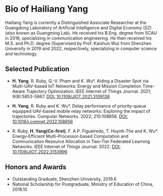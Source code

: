 # Bio of Hailiang Yang

Hailiang Yang is currently a Distinguished Associate Researcher at the Guangdong Laboratory of Artificial Intelligence and Digital Economy (SZ)(also known as Guangming Lab).
He received his B.Eng. degree from SCAU in 2016, specializing in communication engineering. He then received his M.S. and Ph.D. degree (Supervised by Prof. Kaishun Wu) from Shenzhen University in 2019 and 2022, respectively, specializing in computer science and technology.

## Selected Publication 
- **H. Yang**, R. Ruby, Q.-V. Pham and K. Wu*. Aiding a Disaster Spot via Multi-UAV-based IoT Networks: Energy and Mission Completion Time-Aware Trajectory Optimization. IEEE Internet of Things Journal. 2021; 9(8):5853-5867. [DOI: 10.1109/JIOT.2021.3109138](https://doi.org/10.1109/JIOT.2021.3109138)

- **H. Yang**, R. Ruby and K. Wu*. Delay performance of priority-queue equipped UAV-based mobile relay networks: Exploring the impact of trajectories. Computer Networks. 2022; 210:108856. [DOI: 10.1016/j.comnet.2022.108856](https://doi.org/10.1016/j.comnet.2022.108856)

- R. Ruby, **H. Yang(Co-first)**, F. A.P. Figueiredo, T. Huynh-The and K. Wu*. Energy-Efficient Multi-Processor-based Computation and Communication Resource Allocation in Two-Tier Federated Learning Networks. IEEE Internet of Things Journal. 2022. [DOI: 10.1109/JIOT.2022.3153996](https://doi.org/10.1109/JIOT.2022.3153996)

## Honors and Awards
- Outstanding Graduate, Shenzhen University, 2019.6
- National Scholarship for Postgraduate, Ministry of Education of China, 2018.10
